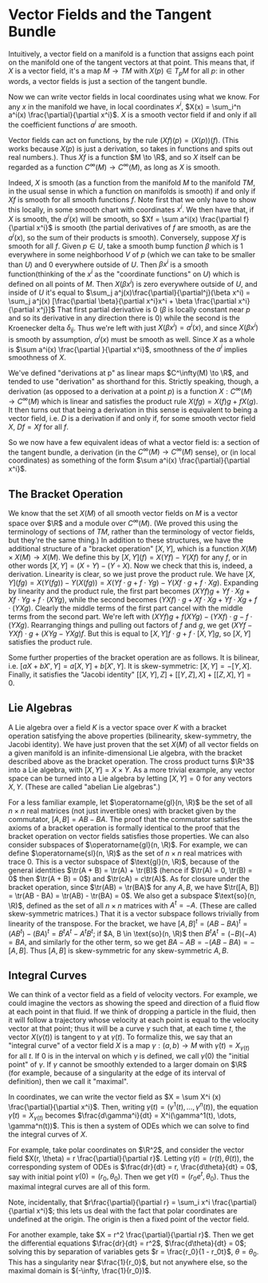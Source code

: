 # Vector Fields and the Tangent Bundle
Intuitively, a vector field on a manifold is a function that assigns each point on the manifold one of the tangent vectors at that point. This means that, if $X$ is a vector field, it's a map $M \to TM$ with $X(p) \in T_pM$ for all $p$: in other words, a vector fields is just a section of the tangent bundle.

Now we can write vector fields in local coordinates using what we know. For any $x$ in the manifold we have, in local coordinates $x^i$, $X(x) = \sum_i^n a^i(x) \frac{\partial}{\partial x^i}$. $X$ is a smooth vector field if and only if all the coefficient functions $a^i$ are smooth. 

Vector fields can act on functions, by the rule $(Xf)(p) = (X(p))(f)$. (This works because $X(p)$ is just a derivation, so takes in functions and spits out real numbers.). Thus $Xf$ is a function $M \to \R$, and so $X$ itself can be regarded as a function $C^\infty(M) \to C^\infty(M)$, as long as $X$ is smooth. 

Indeed, $X$ is smooth (as a function from the manifold $M$ to the manifold $TM$, in the usual sense in which a function on manifolds is smooth) if and only if $Xf$ is smooth for all smooth functions $f$. Note first that we only have to show this locally, in some smooth chart with coordinates $x^i$. We then have that, if $X$ is smooth, the $a^i(x)$ will be smooth, so $Xf = \sum a^i(x) \frac{\partial f}{\partial x^i}$ is smooth (the partial derivatives of $f$ are smooth, as are the $a^i(x)$, so the sum of their products is smooth). Conversely, suppose $Xf$ is smooth for all $f$. Given $p \in U$, take a smooth bump function $\beta$ which is $1$ everywhere in some neighborhood $V$ of $p$ (which we can take to be smaller than $U$) and $0$ everywhere outside of $U$. Then $\beta x^i$ is a smooth function(thinking of the $x^i$ as the "coordinate functions" on $U$) which is defined on all points of $M$. Then $X(\beta x^i)$ is zero everywhere outside of $U$, and inside of $U$ it's equal to $\sum_j a^j(x)\frac{\partial}{\partial^j}(\beta x^i) = \sum_j a^j(x) [\frac{\partial \beta}{\partial x^i}x^i + \beta \frac{\partial x^i}{\partial x^j}]$ That first partial derivative is $0$ ($\beta$ is locally constant near $p$ and so its derivative in any direction there is $0$) while the second is the Kroenecker delta $\delta_{ij}$. Thus we're left with just $X(\beta x^i) = a^i(x)$, and since $X(\beta x^i)$ is smooth by assumption, $a^i(x)$ must be smooth as well. Since $X$ as a whole is $\sum a^i(x) \frac{\partial }{\partial x^i}$, smoothness of the $a^i$ implies smoothness of $X$. 

We've defined "derivations at p" as linear maps $C^\infty(M) \to \R$, and tended to use "derivation" as shorthand for this. Strictly speaking, though, a derivation (as opposed to a derivation at a point $p$) is a function $X: C^\infty(M) \to C^\infty(M)$ which is linear and satisfies the product rule $X(fg) = X(f)g + fX(g)$. It then turns out that being a derivation in this sense is equivalent to being a vector field, i.e. $D$ is a derivation if and only if, for some smooth vector field $X$, $Df = Xf$ for all $f$. 

So we now have a few equivalent ideas of what a vector field is: a section of the tangent bundle, a derivation (in the $C^\infty(M) \to C^\infty(M)$ sense), or (in local coordinates) as something of the form $\sum a^i(x) \frac{\partial}{\partial x^i}$. 
## The Bracket Operation
We know that the set $X(M)$ of all smooth vector fields on $M$ is a vector space over $\R$ and a module over $C^\infty(M)$. (We proved this using the terminology of sections of $TM$, rather than the terminology of vector fields, but they're the same thing.) In addition to these structures, we have the additional structure of a "bracket operation" $[X, Y]$, which is a function $X(M) \times X(M) \to X(M)$. We define this by $[X, Y](f) = X(Yf) - Y(Xf)$ for any $f$, or in other words $[X, Y]= (X \circ Y) - (Y \circ X)$. Now we check that this is, indeed, a derivation. Linearity is clear, so we just prove the product rule. We have $[X, Y](fg)=X(Y(fg)) - Y(X(fg)) = X(Yf \cdot g + f \cdot Yg) - Y(Xf \cdot g + f \cdot Xg)$. Expanding by linearity and the product rule, the first part becomes $(XYf)g + Yf \cdot Xg + Xf \cdot Yg + f \cdot (XYg)$, while the second becomes $(YXf) \cdot g + Xf \cdot Xg + Yf \cdot Xg + f \cdot (YXg)$. Clearly the middle terms of the first part cancel with the middle terms from the second part. We're left with $(XYf)g + f(XYg) - (YXf) \cdot g - f \cdot (YXg)$. Rearranging things and pulling out factors of $f$ and $g$, we get $(XYf  - YXf)\cdot g + (XYg - YXg)f$. But this is equal to $[X, Y]f \cdot g + f \cdot [X, Y] g$, so $[X, Y]$ satisfies the product rule. 

Some further properties of the bracket operation are as follows. It is bilinear, i.e. $[aX + bX', Y] = a[X, Y] + b[X', Y]$. It is skew-symmetric: $[X, Y] = -[Y, X]$. Finally, it satisfies the "Jacobi identity" $[[X, Y], Z] + [[Y, Z], X] + [[Z, X], Y] = 0$. 
## Lie Algebras
A Lie algebra over a field $K$ is a vector space over $K$ with a bracket operation satisfying the above properties (bilinearity, skew-symmetry, the Jacobi identity). We have just proven that the set $X(M)$ of all vector fields on a given manifold is an infinite-dimensional Lie algebra, with the bracket described above as the bracket operation. The cross product turns $\R^3$ into a Lie algebra, with $[X, Y] = X \times Y$. As a more trivial example, any vector space can be turned into a Lie algebra by letting $[X, Y] = 0$ for any vectors $X, Y$. (These are called "abelian Lie algebras".) 

For a less familiar example, let $\operatorname{gl}(n, \R)$ be the set of all $n \times n$ real matrices (not just invertible ones) with bracket given by the commutator, $[A, B] = AB - BA$. The proof that the commutator satisfies the axioms of a bracket operation is formally identical to the proof that the bracket operation on vector fields satisfies those properties. We can also consider subspaces of $\operatorname{gl}(n, \R)$. For example, we can define $\operatorname{sl}(n, \R)$ as the set of $n \times n$ real matrices with trace $0$. This is a vector subspace of $\text{gl}(n, \R)$, because of the general identities $\tr(A + B) = \tr(A) + \tr(B)$ (hence if $\tr(A) = 0, \tr(B) = 0$ then $\tr(A + B) = 0$) and $\tr(cA) = c\tr(A)$. As for closure under the bracket operation, since $\tr(AB) = \tr(BA)$ for any $A, B$, we have $\tr([A, B]) = \tr(AB - BA) = \tr(AB) - \tr(BA) = 0$. We also get a subspace $\text{so}(n, \R)$, defined as the set of all $n \times n$ matrices with $A^t = -A$. (These are called skew-symmetric matrices.) That it is a vector subspace follows trivially from linearity of the transpose. For the bracket, we have $[A, B]^t = (AB - BA)^t = (AB^t) - (BA)^t = B^t A^t - A^t B^t$; if $A, B \in \text{so}(n, \R)$ then $B^t A^t = (-B)(-A) = BA$, and similarly for the other term, so we get $BA - AB = -(AB - BA) = -[A, B]$. Thus $[A, B]$ is skew-symmetric for any skew-symmetric $A, B$. 

## Integral Curves
We can think of a vector field as a field of velocity vectors. For example, we could imagine the vectors as showing the speed and direction of a fluid flow at each point in that fluid. If we think of dropping a particle in the fluid, then it will follow a trajectory whose velocity at each point is equal to the velocity vector at that point; thus it will be a curve $\gamma$ such that, at each time $t$, the vector $X(\gamma(t))$ is tangent to $\gamma$ at $\gamma(t)$. To formalize this, we say that an "integral curve" of a vector field $X$ is a map $\gamma: (a, b) \to M$ with $\dot{\gamma}(t) = X_{\gamma(t)}$ for all $t$. If $0$ is in the interval on which $\gamma$ is defined, we call $\gamma(0)$ the "initial point" of $\gamma$. If $\gamma$ cannot be smoothly extended to a larger domain on $\R$ (for example, because of a singularity at the edge of its interval of definition), then we call it "maximal". 

In coordinates, we can write the vector field as $X = \sum X^i (x) \frac{\partial}{\partial x^i}$. Then, writing $\gamma(t) = (\gamma^1(t), \dots, \gamma^n(t))$, the equation $\dot{\gamma}(t) = X_{\gamma(t)}$ becomes $\frac{d\gamma^i}{dt} = X^i(\gamma^1(t), \dots, \gamma^n(t))$. This is then a system of ODEs which we can solve to find the integral curves of $X$. 

For example, take polar coordinates on $\R^2$, and consider the vector field $X(r, \theta) = r \frac{\partial}{\partial r}$. Letting $\gamma(t) = (r(t), \theta(t))$, the corresponding system of ODEs is $\frac{dr}{dt} = r, \frac{d\theta}{dt} = 0$, say with initial point $\gamma(0) = (r_0, \theta_0)$. Then we get $\gamma(t) = (r_0e^t, \theta_0)$. Thus the maximal integral curves are all of this form. 

Note, incidentally, that $r\frac{\partial}{\partial r} = \sum_i x^i \frac{\partial}{\partial x^i}$; this lets us deal with the fact that polar coordinates are undefined at the origin. The origin is then a fixed point of the vector field. 

For another example, take $X = r^2 \frac{\partial}{\partial r}$. Then we get the differential equations $\frac{dr}{dt} = r^2$, $\frac{d\theta}{dt} = 0$; solving this by separation of variables gets $r = \frac{r_0}{1 - r_0t}$, $\theta = \theta_0$. This has a singularity near $\frac{1}{r_0}$, but not anywhere else, so the maximal domain is $(-\infty, \frac{1}{r_0})$. 
